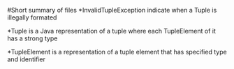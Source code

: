 #Short summary of files
*InvalidTupleException indicate when a Tuple is illegally formated 

*Tuple is a Java representation of a tuple where each TupleElement of it has a strong type

*TupleElement is a representation of a tuple element that has specified type and identifier
